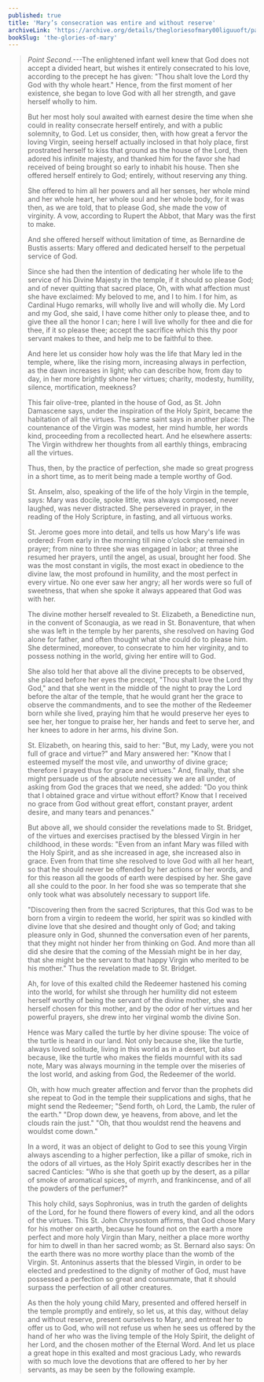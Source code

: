 ```yaml
---
published: true
title: 'Mary’s consecration was entire and without reserve'
archiveLink: 'https://archive.org/details/thegloriesofmary00liguuoft/page/398?view=theater'
bookSlug: 'the-glories-of-mary'
---
```


> *Point Second.*---The enlightened infant well knew that God does not accept a divided heart, but wishes it entirely consecrated to his love, according to the precept he has given: "Thou shalt love the Lord thy God with thy whole heart." Hence, from the first moment of her existence, she began to love God with all her strength, and gave herself wholly to him.
>
> But her most holy soul awaited with earnest desire the time when she could in reality consecrate herself entirely, and with a public solemnity, to God. Let us consider, then, with how great a fervor the loving Virgin, seeing herself actually inclosed in that holy place, first prostrated herself to kiss that ground as the house of the Lord, then adored his infinite majesty, and thanked him for the favor she had received of being brought so early to inhabit his house. Then she offered herself entirely to God; entirely, without reserving any thing.
>
> She offered to him all her powers and all her senses, her whole mind and her whole heart, her whole soul and her whole body, for it was then, as we are told, that to please God, she made the vow of virginity. A vow, according to Rupert the Abbot, that Mary was the first to make.
>
> And she offered herself without limitation of time, as Bernardine de Bustis asserts: Mary offered and dedicated herself to the perpetual service of God.
>
> Since she had then the intention of dedicating her whole life to the service of his Divine Majesty in the temple, if it should so please God; and of never quitting that sacred place, Oh, with what affection must she have exclaimed: My beloved to me, and I to him. I for him, as Cardinal Hugo remarks, will wholly live and will wholly die. My Lord and my God, she said, I have come hither only to please thee, and to give thee all the honor I can; here I will live wholly for thee and die for thee, if it so please thee; accept the sacrifice which this thy poor servant makes to thee, and help me to be faithful to thee.
>
> And here let us consider how holy was the life that Mary led in the temple, where, like the rising morn, increasing always in perfection, as the dawn increases in light; who can describe how, from day to day, in her more brightly shone her virtues; charity, modesty, humility, silence, mortification, meekness?
>
> This fair olive-tree, planted in the house of God, as St. John Damascene says, under the inspiration of the Holy Spirit, became the habitation of all the virtues. The same saint says in another place: The countenance of the Virgin was modest, her mind humble, her words kind, proceeding from a recollected heart. And he elsewhere asserts: The Virgin withdrew her thoughts from all earthly things, embracing all the virtues.
>
> Thus, then, by the practice of perfection, she made so great progress in a short time, as to merit being made a temple worthy of God.
>
> St. Anselm, also, speaking of the life of the holy Virgin in the temple, says: Mary was docile, spoke little, was always composed, never laughed, was never distracted. She persevered in prayer, in the reading of the Holy Scripture, in fasting, and all virtuous works.
>
> St. Jerome goes more into detail, and tells us how Mary's life was ordered: From early in the morning till nine o'clock she remained in prayer; from nine to three she was engaged in labor; at three she resumed her prayers, until the angel, as usual, brought her food. She was the most constant in vigils, the most exact in obedience to the divine law, the most profound in humility, and the most perfect in every virtue. No one ever saw her angry; all her words were so full of sweetness, that when she spoke it always appeared that God was with her.
>
> The divine mother herself revealed to St. Elizabeth, a Benedictine nun, in the convent of Sconaugia, as we read in St. Bonaventure, that when she was left in the temple by her parents, she resolved on having God alone for father, and often thought what she could do to please him. She determined, moreover, to consecrate to him her virginity, and to possess nothing in the world, giving her entire will to God.
>
> She also told her that above all the divine precepts to be observed, she placed before her eyes the precept, "Thou shalt love the Lord thy God," and that she went in the middle of the night to pray the Lord before the altar of the temple, that he would grant her the grace to observe the commandments, and to see the mother of the Redeemer born while she lived, praying him that he would preserve her eyes to see her, her tongue to praise her, her hands and feet to serve her, and her knees to adore in her arms, his divine Son.
>
> St. Elizabeth, on hearing this, said to her: "But, my Lady, were you not full of grace and virtue?" and Mary answered her: "Know that I esteemed myself the most vile, and unworthy of divine grace; therefore I prayed thus for grace and virtues." And, finally, that she might persuade us of the absolute necessity we are all under, of asking from God the graces that we need, she added: "Do you think that I obtained grace and virtue without effort? Know that I received no grace from God without great effort, constant prayer, ardent desire, and many tears and penances."
>
> But above all, we should consider the revelations made to St. Bridget, of the virtues and exercises practised by the blessed Virgin in her childhood, in these words: "Even from an infant Mary was filled with the Holy Spirit, and as she increased in age, she increased also in grace. Even from that time she resolved to love God with all her heart, so that he should never be offended by her actions or her words, and for this reason all the goods of earth were despised by her. She gave all she could to the poor. In her food she was so temperate that she only took what was absolutely necessary to support life.
>
> "Discovering then from the sacred Scriptures, that this God was to be born from a virgin to redeem the world, her spirit was so kindled with divine love that she desired and thought only of God; and taking pleasure only in God, shunned the conversation even of her parents, that they might not hinder her from thinking on God. And more than all did she desire that the coming of the Messiah might be in her day, that she might be the servant to that happy Virgin who merited to be his mother." Thus the revelation made to St. Bridget.
>
> Ah, for love of this exalted child the Redeemer hastened his coming into the world, for whilst she through her humility did not esteem herself worthy of being the servant of the divine mother, she was herself chosen for this mother, and by the odor of her virtues and her powerful prayers, she drew into her virginal womb the divine Son.
>
> Hence was Mary called the turtle by her divine spouse: The voice of the turtle is heard in our land. Not only because she, like the turtle, always loved solitude, living in this world as in a desert, but also because, like the turtle who makes the fields mournful with its sad note, Mary was always mourning in the temple over the miseries of the lost world, and asking from God, the Redeemer of the world.
>
> Oh, with how much greater affection and fervor than the prophets did she repeat to God in the temple their supplications and sighs, that he might send the Redeemer; "Send forth, oh Lord, the Lamb, the ruler of the earth." "Drop down dew, ye heavens, from above, and let the clouds rain the just." "Oh, that thou wouldst rend the heavens and wouldst come down."
>
> In a word, it was an object of delight to God to see this young Virgin always ascending to a higher perfection, like a pillar of smoke, rich in the odors of all virtues, as the Holy Spirit exactly describes her in the sacred Canticles: "Who is she that goeth up by the desert, as a pillar of smoke of aromatical spices, of myrrh, and frankincense, and of all the powders of the perfumer?"
>
> This holy child, says Sophronius, was in truth the garden of delights of the Lord, for he found there flowers of every kind, and all the odors of the virtues. This St. John Chrysostom affirms, that God chose Mary for his mother on earth, because he found not on the earth a more perfect and more holy Virgin than Mary, neither a place more worthy for him to dwell in than her sacred womb; as St. Bernard also says: On the earth there was no more worthy place than the womb of the Virgin. St. Antoninus asserts that the blessed Virgin, in order to be elected and predestined to the dignity of mother of God, must have possessed a perfection so great and consummate, that it should surpass the perfection of all other creatures.
>
> As then the holy young child Mary, presented and offered herself in the temple promptly and entirely, so let us, at this day, without delay and without reserve, present ourselves to Mary, and entreat her to offer us to God, who will not refuse us when he sees us offered by the hand of her who was the living temple of the Holy Spirit, the delight of her Lord, and the chosen mother of the Eternal Word. And let us place a great hope in this exalted and most gracious Lady, who rewards with so much love the devotions that are offered to her by her servants, as may be seen by the following example.